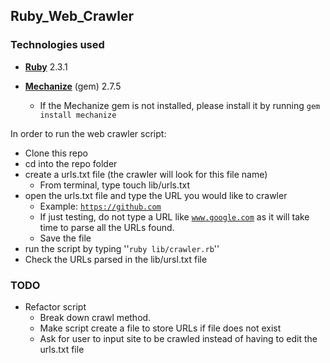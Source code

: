 ## Ruby_Web_Crawler

### Technologies used

* **[Ruby](https://www.ruby-lang.org/en/downloads/)** 2.3.1
* **[Mechanize](https://github.com/sparklemotion/mechanize)** (gem) 2.7.5

  * If the Mechanize gem is not installed, please install it by running <code>gem install mechanize</code>

In order to run the web crawler script:

* Clone this repo
* cd into the repo folder
* create a urls.txt file (the crawler will look for this file name)
  * From terminal, type touch lib/urls.txt
* open the urls.txt file and type the URL you would like to crawler
  * Example: <code>https://github.com</code>
  * If just testing, do not type a URL like <code>www.google.com</code> as it will take time to parse all the URLs found.
  * Save the file
* run the script by typing ''<code>ruby lib/crawler.rb</code>''
* Check the URLs parsed in the lib/ursl.txt file

### TODO

* Refactor script
  * Break down crawl method.
  * Make script create a file to store URLs if file does not exist
  * Ask for user to input site to be crawled instead of having to edit the urls.txt file
